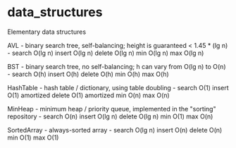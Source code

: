# data_structures
Elementary data structures

AVL - binary search tree, self-balancing; height is guaranteed < 1.45 * (lg n) - 
    search O(lg n)
    insert O(lg n)
    delete O(lg n)
    min O(lg n)
    max O(lg n)

BST - binary search tree, no self-balancing; h can vary from O(lg n) to O(n) - 
    search O(h)
    insert O(h)
    delete O(h)
    min O(h)
    max O(h) 

HashTable - hash table / dictionary, using table doubling - 
    search O(1)
    insert O(1) amortized
    delete O(1) amortized
    min O(n)
    max O(n) 

MinHeap - minimum heap / priority queue, implemented in the "sorting" repository - 
    search O(n)
    insert O(lg n)
    delete O(lg n)
    min O(1)
    max O(n)

SortedArray - always-sorted array - 
    search O(lg n)
    insert O(n)
    delete O(n)
    min O(1)
    max O(1)
